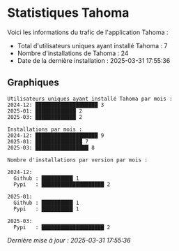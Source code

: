 # Statistiques Tahoma

Voici les informations du trafic de l'application Tahoma :
- Total d'utilisateurs uniques ayant installé Tahoma : 7
- Nombre d'installations de Tahoma : 24
- Date de la dernière installation : 2025-03-31 17:55:36

## Graphiques
```
Utilisateurs uniques ayant installé Tahoma par mois :
2024-12: ████████████████████ 3
2025-01: █████████████ 2
2025-03: █████████████ 2
```

```
Installations par mois :
2024-12: ████████████████████ 9
2025-01: ███████████████ 7
2025-03: █████████████████ 8
```

```
Nombre d'installations par version par mois :

2024-12:
  Github : ██████████ 1
  Pypi   : ████████████████████ 2

2025-01:
  Github : ██████████ 1
  Pypi   : ██████████ 1

2025-03:
  Pypi   : ████████████████████ 2
```


*Dernière mise à jour : 2025-03-31 17:55:36*
